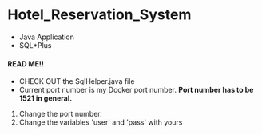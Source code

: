 # Hotel_Reservation_System

- Java Application
- SQL*Plus

#### READ ME!!
- CHECK OUT the SqlHelper.java file
- Current port number is my Docker port number. **Port number has to be 1521 in general.**
1. Change the port number.
2. Change the variables 'user' and 'pass' with yours
